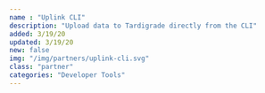 ```yaml
---
name : "Uplink CLI"
description: "Upload data to Tardigrade directly from the CLI"
added: 3/19/20
updated: 3/19/20
new: false
img: "/img/partners/uplink-cli.svg"
class: "partner"
categories: "Developer Tools"
---
```

